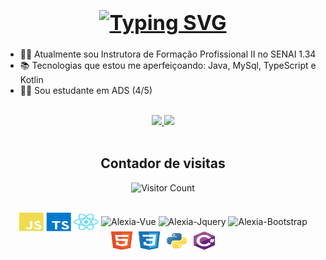 
### <div align="center"><h1><a href="https://git.io/typing-svg"><img src="https://readme-typing-svg.herokuapp.com?font=Open+Sans&weight=600&size=25&pause=1000&color=84AAFF&center=true&vCenter=true&width=435&lines=Ol%C3%A1!+Eu+sou+Al%C3%A9xia+Vit%C3%B3ria+%E2%9C%A8%F0%9F%A4%97;Seja+bem-vindo(a)+ao+meu+perfil!" alt="Typing SVG" /></a></h1></div>
- 👩‍🏫 Atualmente sou Instrutora de Formação Profissional II no SENAI 1.34
- 📚 Tecnologias que estou me aperfeiçoando: Java, MySql, TypeScript e Kotlin 
- 👩‍🎓 Sou estudante em ADS (4/5)
 
<div align="center"><br>
    <a href="https://github.com/alexiamelhado18">
        <img height="180em"
            src="https://github-readme-stats.vercel.app/api?username=alexiamelhado18&show_icons=true&theme=blueberry&include_all_commits=true&count_private=true"              />
        <img height="180em"
            src="https://github-readme-stats.vercel.app/api/top-langs/?username=alexiamelhado18&layout=compact&langs_count=16&theme=blueberry"
             />
     </a>
</div>
 
<div align="center"><br>
  <h2>Contador de visitas</h2> 
  
  ![Visitor Count](https://profile-counter.glitch.me/alexiamelhado18/count.svg)
 </div>

<div align="center"><br>
    <img align="center" alt="Alexia-Js" height="30" width="40"
        src="https://raw.githubusercontent.com/devicons/devicon/master/icons/javascript/javascript-plain.svg">
    <img align="center" alt="Alexia-Ts" height="30" width="40"
        src="https://raw.githubusercontent.com/devicons/devicon/master/icons/typescript/typescript-plain.svg">
    <img align="center" alt="Alexia-React" height="30" width="40"
        src="https://raw.githubusercontent.com/devicons/devicon/master/icons/react/react-original.svg">
    <img align="center" alt="Alexia-Vue" height="30" width="40"
        src="https://cdn.jsdelivr.net/gh/devicons/devicon/icons/vuejs/vuejs-original.svg">
    <img align="center" alt="Alexia-Jquery" height="30" width="40"
        src="https://cdn.jsdelivr.net/gh/devicons/devicon/icons/jquery/jquery-original.svg">
    <img align="center" alt="Alexia-Bootstrap" height="30" width="40"
        src="https://cdn.jsdelivr.net/gh/devicons/devicon/icons/bootstrap/bootstrap-original.svg">
    <img align="center" alt="Alexia-HTML" height="30" width="40"
        src="https://raw.githubusercontent.com/devicons/devicon/master/icons/html5/html5-original.svg">
    <img align="center" alt="Alexia-CSS" height="30" width="40"
        src="https://raw.githubusercontent.com/devicons/devicon/master/icons/css3/css3-original.svg">
    <img align="center" alt="Alexia-Python" height="30" width="40"
        src="https://raw.githubusercontent.com/devicons/devicon/master/icons/python/python-original.svg">
    <img align="center" alt="Alexia-Csharp" height="30" width="40"
        src="https://raw.githubusercontent.com/devicons/devicon/master/icons/csharp/csharp-original.svg">
<br></div>


